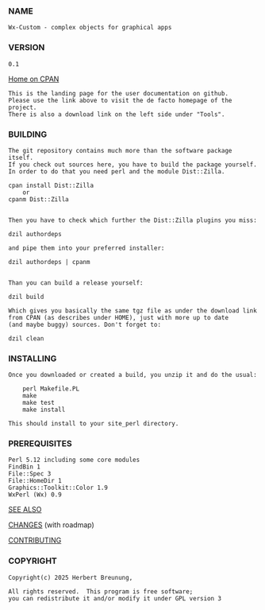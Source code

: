 ### NAME

    Wx-Custom - complex objects for graphical apps

### VERSION

    0.1

[Home on CPAN](https://metacpan.org/pod/Wx::Custom)

    This is the landing page for the user documentation on github.
    Please use the link above to visit the de facto homepage of the project.
    There is also a download link on the left side under "Tools".


### BUILDING

    The git repository contains much more than the software package itself.
    If you check out sources here, you have to build the package yourself.
    In order to do that you need perl and the module Dist::Zilla.

    cpan install Dist::Zilla
        or
    cpanm Dist::Zilla


    Then you have to check which further the Dist::Zilla plugins you miss:

    dzil authordeps

    and pipe them into your preferred installer:

    dzil authordeps | cpanm


    Than you can build a release yourself:

    dzil build

    Which gives you basically the same tgz file as under the download link
    from CPAN (as describes under HOME), just with more up to date
    (and maybe buggy) sources. Don't forget to:

    dzil clean


### INSTALLING

    Once you downloaded or created a build, you unzip it and do the usual:

        perl Makefile.PL
        make
        make test
        make install

    This should install to your site_perl directory.


### PREREQUISITES

    Perl 5.12 including some core modules
    FindBin 1
    File::Spec 3
    File::HomeDir 1
    Graphics::Toolkit::Color 1.9
    WxPerl (Wx) 0.9

[SEE ALSO](https://lichtkind.de/code)

[CHANGES](https://github.com/lichtkind/Wx-Custom/blob/main/Changes) (with roadmap)

[CONTRIBUTING](https://github.com/lichtkind/Wx-Custom/blob/main/CONTRIBUTING)

### COPYRIGHT

    Copyright(c) 2025 Herbert Breunung,

    All rights reserved.  This program is free software;
    you can redistribute it and/or modify it under GPL version 3
